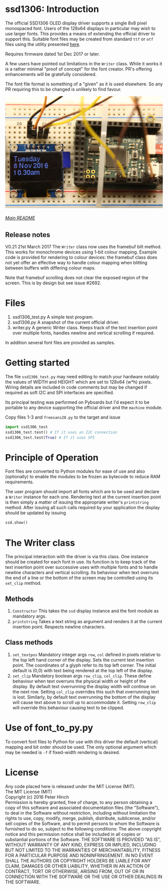 # ssd1306: Introduction

The official SSD1306 OLED display driver supports a single 8x8 pixel monospaced
font. Users of the 128x64 displays in particular may wish to use larger fonts.
This provides a means of extending the official driver to support this. Suitable
font files may be created from standard `ttf` or `otf` files using the utility
presented [here](https://github.com/peterhinch/micropython-font-to-py.git).

Requires firmware dated 1st Dec 2017 or later.

A few users have pointed out limitations in the `Writer` class. While it works
it is a rather minimal "proof of concept" for the font creator. PR's offering
enhancements will be gratefully considered.

The font file format is something of a "given" as it is used elsewhere. So any
PR requiring this to be changed is unlikely to find favour. 

![Picture](ssd1306.JPG)

###### [Main README](../README.md)

## Release notes

V0.21 21st March 2017 The `Writer` class now uses the framebuf blit method.
This works for monochrome devices using 1-bit colour mapping. Example code is
provided for rendering to colour devices: the framebuf class does not yet offer
an effective way to handle colour mapping when blitting between buffers with
differing colour maps.

Note that framebuf scrolling does not clear the exposed region of the screen.
This is by design but see issue #2692.

# Files

 1. ssd1306_test.py A simple test program.
 2. ssd1306.py A snapshot of the current official driver.
 3. writer.py A generic Writer class. Keeps track of the text insertion point
 over multiple fonts, handles newline and vertical scrolling if required.

In addition several font files are provided as samples.

# Getting started

The file `ssd1306_test.py` may need editing to match your hardware notably
the values of WIDTH and HEIGHT which are set to 128x64 (w*h) pixels. Wiring
details are included in code comments but may be changed if required as soft
I2C and SPI interfaces are specified.

Its principal testing was performed on Pyboards but I'd expect it to be
portable to any device supporting the official driver and the `machine` module.

Copy files 1-3 and `freesans20.py` to the target and issue

```python
import ssd1306_test
ssd1306_test.test() # If it uses an I2C connection
ssd1306_test.test(True) # If it uses SPI
```

# Principle of Operation

Font files are converted to Python modules for ease of use and also (optionally)
to enable the modules to be frozen as bytecode to reduce RAM requirements.

The user program should import all fonts which are to be used and declare a
`Writer` instance for each one. Rendering text at the current insertion point
is then simply a matter of issuing the appropriate writer's `printstring`
method. After issuing all such calls required by your application the display
should be updated by issuing

```python
ssd.show()
```

# The Writer class

The principal interaction with the driver is via this class. One instance should
be created for each font in use. Its function is to keep track of the text
insertion point over successive uses with multiple fonts and to handle newline
characters and vertical scrolling. Its behaviour when text overruns the end of
a line or the bottom of the screen may be controlled using its `set_clip`
method.

## Methods

 1. `Constructor` This takes the `ssd` display instance and the font module
 as mandatory args.
 2. `printstring` Takes a text string as argument and renders it at the current
 insertion point. Respects newline characters.

## Class methods

 1. `set_textpos` Mandatory integer args `row`, `col` defined in pixels
 relative to the top left hand corner of the display. Sets the current text
 insertion point. The coordinates of a glyph refer to its top left corner. The
initial default is (0,0) with text being rendered at the top left of the display.
 2. `set_clip` Mandatory boolean args `row_clip`, `col_clip`. These define
 behaviour when text overruns the physical width or height of the display. By
 default text overrunning the display width will continue on the next row. Setting
 `col_clip` overrides this such that overrunning text is lost. Similarly, by
 default text overrunning the bottom of the display will cause text above to
 scroll up to accommodate it. Setting `row_clip` will override this behaviour
 causing text to be clipped.

# Use of font_to_py.py

To convert font files to Python for use with this driver the default (vertical)
mapping and bit order should be used. The only optional argument which may be
needed is `-f` if fixed-width rendering is desired.

# License

Any code placed here is released under the MIT License (MIT).  
The MIT License (MIT)  
Copyright (c) 2016 Peter Hinch  
Permission is hereby granted, free of charge, to any person obtaining a copy
of this software and associated documentation files (the "Software"), to deal
in the Software without restriction, including without limitation the rights
to use, copy, modify, merge, publish, distribute, sublicense, and/or sell
copies of the Software, and to permit persons to whom the Software is
furnished to do so, subject to the following conditions:
The above copyright notice and this permission notice shall be included in
all copies or substantial portions of the Software.
THE SOFTWARE IS PROVIDED "AS IS", WITHOUT WARRANTY OF ANY KIND, EXPRESS OR
IMPLIED, INCLUDING BUT NOT LIMITED TO THE WARRANTIES OF MERCHANTABILITY,
FITNESS FOR A PARTICULAR PURPOSE AND NONINFRINGEMENT. IN NO EVENT SHALL THE
AUTHORS OR COPYRIGHT HOLDERS BE LIABLE FOR ANY CLAIM, DAMAGES OR OTHER
LIABILITY, WHETHER IN AN ACTION OF CONTRACT, TORT OR OTHERWISE, ARISING FROM,
OUT OF OR IN CONNECTION WITH THE SOFTWARE OR THE USE OR OTHER DEALINGS IN
THE SOFTWARE.
